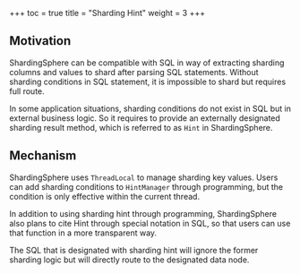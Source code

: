 +++
toc = true
title = "Sharding Hint"
weight = 3
+++

## Motivation

ShardingSphere can be compatible with SQL in way of extracting sharding columns and values to shard after parsing SQL statements. 
Without sharding conditions in SQL statement, it is impossible to shard but requires full route.

In some application situations, sharding conditions do not exist in SQL but in external business logic. 
So it requires to provide an externally designated sharding result method, which is referred to as `Hint` in ShardingSphere.

## Mechanism

ShardingSphere uses `ThreadLocal` to manage sharding key values. 
Users can add sharding conditions to `HintManager` through programming, but the condition is only effective within the current thread.

In addition to using sharding hint through programming, ShardingSphere also plans to cite Hint through special notation in SQL, so that users can use that function in a more transparent way.

The SQL that is designated with sharding hint will ignore the former sharding logic but will directly route to the designated data node.
